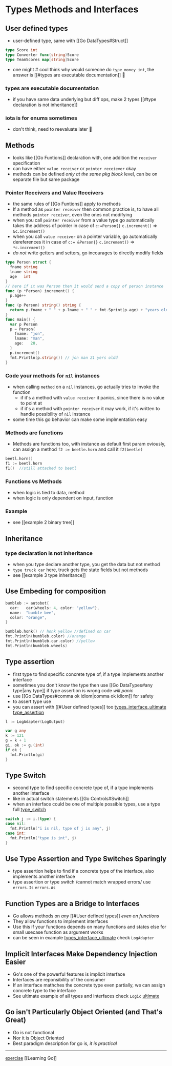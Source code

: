 # Types Methods and Interfaces

## User defined types

- user-defined type, same with [[Go DataTypes#Struct]]

```go
type Score int
type Converter func(string)Score
type TeamScores map[string]Score
```

- one might # cool think why would someone do `type money int`,
  the answer is [[#types are executable documentation]] 🌳

### types are executable documentation

- if you have same data underlying but diff ops,
  make 2 types [[#type declaration is not inheritance]]

### iota is for enums sometimes

- don't think, need to reevaluate later 

## Methods

- looks like [[Go Funtions]] declaration with,
  one addition the `receiver` specification
- can have either `value receiver` or `pointer receiever`
  okay
- methods can be defined _only at the same pkg block_ level,
  can be on separate file but same package

### Pointer Receivers and Value Receivers

- the same rules of [[Go Funtions]] apply to methods
- If a method as `pointer receiver` then common practice is,
  to have all methods `pointer receiver`, even the ones not modifying
- when you call `pointer receiver` from a value type
  go automatically takes the address of pointer
  in case of `c:=Person{}` `c.increment()` => `&c.increment()`
- when you call `value receiver` on a pointer variable,
  go automatically dereferences it
  in case of `c:= &Person{}` `c.increment()` => `*c.increment()`
- _do not_ write getters and setters,
  go incourages to directly modify fields

```go
type Person struct {
  fname string
  lname string
  age   int
}
// here if it was Person then it would send a copy of person instance
func (p *Person) increment() {
  p.age++
}
func (p Person) string() string {
  return p.fname + " " + p.lname + " " + fmt.Sprint(p.age) + "years old"
}
func main() {
  var p Person
  p = Person{
    fname: "jon",
    lname: "man",
    age:   20,
  }
  p.increment()
  fmt.Println(p.string()) // jon man 21 yers oldd
}
```

### Code your methods for `nil` instances

- when calling `method` on a `nil` instances,
  go actually tries to invoke the function
  - if it's a method with `value receiver` it panics,
    since there is no value to point at
  - if it's a method with `pointer receiver` it may work,
    if it's written to handle possibility of `nil` instance
- some time this go behavior can make some implmentation easy

### Methods are functions

- Methods are functions too, with instance as default first param
  oviously, can assign a method `f2 := beetle.horn` and call it `f2(beetle)`

```go
beetl.horn()
f1 := beetl.horn
f1()  //still attached to beetl
```

### Functions vs Methods

- when logic is tied to data, method
- when logic is only dependent on input, function

### Example

- see [[example 2 binary tree]]

## Inheritance

### type declaration is not inheritance

- when you type declare another type,
  you get the data but not method
- `type truck car` here,
  truck gets the state fields but not methods
- see [[example 3 type inheritance]]

## Use Embeding for composition

```go
bumbleb := autobot{
  car:   car{wheels: 4, color: "yellow"},
  name:  "bumble bee",
  color: "orange",
}

bumbleb.honk() // honk yellow //defined on car
fmt.Println(bumbleb.color) //orange
fmt.Println(bumbleb.car.color) //yellow
fmt.Println(bumbleb.wheels)
```

## Type assertion

- first type to find specific concrete type of,
  if a type implements another interface
- sometimes you don't know the type then use [[Go DataTypes#any type|any type]] if type assertion is wrong code _will panic_
- use [[Go DataTypes#comma ok idiom|comma ok idiom]] for safety
- to assert type use
- you can assert with [[#User defined types]] too
  [types_interface_ultimate](./action/types_interface_ultimate/main.go)
  [type_assertion](./action/type_assertion/main.go)

```go
l := LogAdapter(LogOutput)

var g any
k := 121
g = k + 1
gi, ok := g.(int)
if ok {
  fmt.Println(gi)
}
```

## Type Switch

- second type to find specific concrete type of,
  if a type implements another interface
- like in actual switch statements [[Go Controls#Switch]]
- when an interface could be one of multiple possible types, use a type
  full [type_switch](./action/type_switch/main.go)

```go
switch j := i.(type) {
case nil:
  fmt.Println("i is nil, type of j is any", j)
case int:
  fmt.Println("type is int", j)
}
```

## Use Type Assertion and Type Switches Sparingly

- type assertion helps to find if a concrete type of the interface,
  also implements another interface
- type assertion or type switch /cannot match wrapped errors/
  use `errors.Is` `errors.As`

## Function Types are a Bridge to Interfaces

- Go allows methods on _any_ [[#User defined types]] _even on functions_
- They allow functions to implement interfaces
- Use this if your functions depends on many functions and states
  else for small usecase function as argument works
- can be seen in example
  [types_interface_ultimate](./action/types_interface_ultimate/main.go)
  check `LogAdapter`

## Implicit Interfaces Make Dependency Injection Easier

- Go's one of the powerful features is implicit interface
- Interfaces are reponsibility of the consumer
- If an interface mathches the concrete type even partially,
  we can assign concrete type to the interface
- See ultimate example of all types and interfaces
  check `Logic`
  [ultimate](./action/types_interface_ultimate/main.go)

## Go isn't Particularly Object Oriented (and That's Great)

- Go is not functional
- Nor it is Object Oriented
- Best paradigm description for go is,
  _it is practical_

---

[exercise](./action/type_interface_exercise/main.go)
[[Learning Go]]
